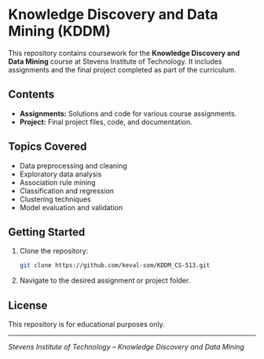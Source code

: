 # Knowledge Discovery and Data Mining (KDDM)

This repository contains coursework for the **Knowledge Discovery and Data Mining** course at Stevens Institute of Technology. It includes assignments and the final project completed as part of the curriculum.

## Contents

- **Assignments:** Solutions and code for various course assignments.
- **Project:** Final project files, code, and documentation.

## Topics Covered

- Data preprocessing and cleaning
- Exploratory data analysis
- Association rule mining
- Classification and regression
- Clustering techniques
- Model evaluation and validation

## Getting Started

1. Clone the repository:
    ```bash
    git clone https://github.com/keval-som/KDDM_CS-513.git
    ```
2. Navigate to the desired assignment or project folder.

## License

This repository is for educational purposes only.

---

*Stevens Institute of Technology – Knowledge Discovery and Data Mining*
